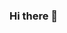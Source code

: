 ### Hi there 👋

<!--
**I'm Yetendriya Lamani, a computer science undergrad with a strong passion for AI, ML, and robotics. 
Beyond the tech world, I express my creativity through pencil drawing, enjoy experimenting with new recipes, 
and stay active with badminton. 
Music is my solace and inspiration. 
I'm a curious, open-minded individual who relishes learning and embraces diverse experiences.

- 🔭 I’m currently working on Machine Learning
- 🌱 I’m currently learning ML and deep Learning.
- 👯 I’m looking to collaborate on various projects.
- 📫 How to reach me: https://www.linkedin.com/in/yetendriya-lamani-kodidasu-ab83b8251/

-->
